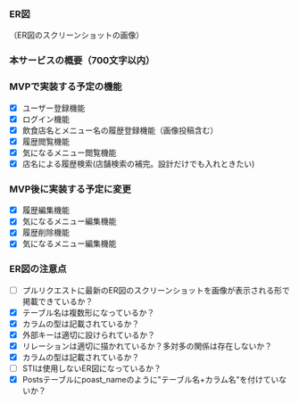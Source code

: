 ### ER図
（ER図のスクリーンショットの画像）

### 本サービスの概要（700文字以内）

### MVPで実装する予定の機能
- [x] ユーザー登録機能
- [x] ログイン機能
- [x] 飲食店名とメニュー名の履歴登録機能（画像投稿含む）
- [x] 履歴閲覧機能
- [x] 気になるメニュー閲覧機能
- [x] 店名による履歴検索(店舗検索の補完。設計だけでも入れときたい)

### MVP後に実装する予定に変更
- [x] 履歴編集機能
- [x] 気になるメニュー編集機能
- [x] 履歴削除機能
- [x] 気になるメニュー編集機能

### ER図の注意点
- [ ] プルリクエストに最新のER図のスクリーンショットを画像が表示される形で掲載できているか？
- [x] テーブル名は複数形になっているか？
- [x] カラムの型は記載されているか？
- [x] 外部キーは適切に設けられているか？
- [x] リレーションは適切に描かれているか？多対多の関係は存在しないか？
- [x] カラムの型は記載されているか？
- [ ] STIは使用しないER図になっているか？
- [x] Postsテーブルにpoast_nameのように"テーブル名+カラム名"を付けていないか？